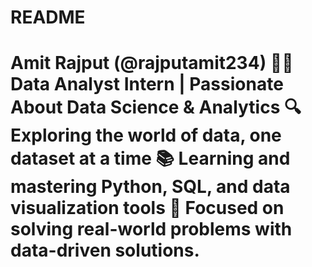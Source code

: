 # README
# Amit Rajput (@rajputamit234)  👨‍💻 Data Analyst Intern | Passionate About Data Science &amp; Analytics   🔍 Exploring the world of data, one dataset at a time   📚 Learning and mastering Python, SQL, and data visualization tools   🎯 Focused on solving real-world problems with data-driven solutions.
